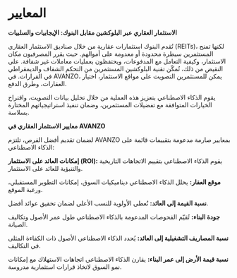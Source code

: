 # المعايير

**الاستثمار العقاري عبر البلوكشين مقابل البنوك: الإيجابيات والسلبيات**

تُقدم البنوك استثمارات عقارية من خلال صناديق الاستثمار العقاري (REITs)، لكنها تمنح المستثمرين سيطرة محدودة أو معدومة على أموالهم. حيث يقرر المصرفيون مكان الاستثمار، وكيفية التعامل مع المدفوعات، ويحتفظون بعمليات معاملات غير شفافة. على النقيض من ذلك، تُمكّن تقنية البلوكشين المستثمرين من التحكم الشفاف والديمقراطي في القرارات. في AVANZO، يمكن للمستثمرين التصويت على مواقع الاستثمار، اختيار العقارات، وطرق الدفع.

يقوم الذكاء الاصطناعي بتعزيز هذه العملية من خلال تحليل بيانات التصويت، واقتراح الخيارات المتوافقة مع تفضيلات المستثمرين، وضمان تنفيذ استراتيجياتهم المختارة بسلاسة.

**معايير الاستثمار العقاري في AVANZO**

لضمان تقديم أفضل الفرص، تلتزم AVANZO بمعايير صارمة مدعومة بتقييمات قائمة على الذكاء الاصطناعي:

**إمكانات العائد على الاستثمار (ROI):** يقوم الذكاء الاصطناعي بتقييم الاتجاهات التاريخية والتنبؤية للعائد على الاستثمار.

**موقع العقار:** يحلل الذكاء الاصطناعي ديناميكيات السوق، إمكانات التطوير المستقبلي، ورغبة الموقع.

**نسبة القيمة إلى العائد:** تُعطى الأولوية للنسب الأعلى لضمان تحقيق عوائد أفضل.

**جودة البناء:** تُقيّم الفحوصات المدعومة بالذكاء الاصطناعي طول عمر الأصول وتكاليف الصيانة.

**نسبة المصاريف التشغيلية إلى العائد:** يُحدد الذكاء الاصطناعي الأصول ذات الكفاءة المثلى في التكاليف.

**نسبة قيمة الأرض إلى عمر البناء:** يقارن الذكاء الاصطناعي اتجاهات الاستهلاك مع إمكانات نمو السوق لاتخاذ قرارات استثمارية مدروسة.
